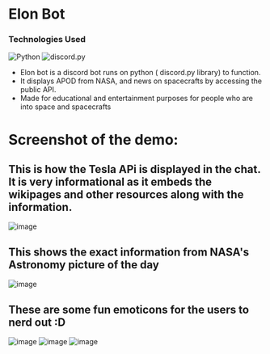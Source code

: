 # Elon Bot 
### Technologies Used
 ![Python](https://upload.wikimedia.org/wikipedia/commons/c/c3/Python-logo-notext.svg) 
![discord.py](https://images.app.goo.gl/sZsXMZddyHEthiH4A)

* Elon bot is a discord bot runs on python ( discord.py library) to function.
* It displays APOD from NASA, and news on spacecrafts by accessing the public API.
* Made for educational and entertainment purposes for people who are into space and spacecrafts

# Screenshot of the demo:
## This is how the Tesla APi is displayed in the chat. It is very informational as it embeds the wikipages and other resources along with the information.
![image](https://github.com/ItsSamikshaVijay/Elon_bot_Discord_chatbot/assets/135284414/d2317b44-ed34-4373-9a05-5e156912369c)
## This shows the exact information from NASA's Astronomy picture of the day 
![image](https://github.com/ItsSamikshaVijay/Elon_bot_Discord_chatbot/assets/135284414/203478d6-dacb-4422-9447-2ce2a8696b8f)

## These are some fun emoticons for the users to nerd out :D
![image](https://github.com/ItsSamikshaVijay/Elon_bot_Discord_chatbot/assets/135284414/b137f7d2-5395-4e45-b824-a7b9eb8f16ed)
![image](https://github.com/ItsSamikshaVijay/Elon_bot_Discord_chatbot/assets/135284414/108f6cac-5259-4d3f-a56e-6f2b8853b277)
![image](https://github.com/ItsSamikshaVijay/Elon_bot_Discord_chatbot/assets/135284414/1020b28e-7bcf-4568-8ca5-17f7c3d99a20)








